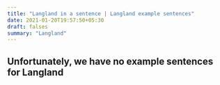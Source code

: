```yaml
---
title: "Langland in a sentence | Langland example sentences"
date: 2021-01-20T19:57:50+05:30
draft: falses
summary: "Langland"
---
```

## Unfortunately, we have no example sentences for Langland                 
